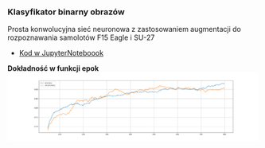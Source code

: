 ### Klasyfikator binarny obrazów

Prosta konwolucyjna sieć neuronowa z zastosowaniem augmentacji do rozpoznawania samolotów F15 Eagle i SU-27

<ul>
  <li><a href='aircraft_cnn.ipynb'>Kod w JupyterNoteboook</a>
</ul>

<b>Dokładność w funkcji epok</b><br/>
<img src='plot.png' width="1024" />
